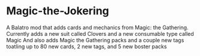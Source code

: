 # Magic-the-Jokering
 A Balatro mod that adds cards and mechanics from Magic: the Gathering.
 Currently adds a new suit called Clovers and a new consumable type called Magic
 And also adds Magic the Gathering packs and a couple new tags
 toatling up to 80 new cards, 2 new tags, and 5 new boster packs

   
